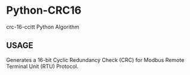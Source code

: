 # Python-CRC16
crc-16-ccitt Python Algorithm

## USAGE
Generates a 16-bit Cyclic Redundancy Check (CRC) for Modbus Remote Terminal Unit (RTU) Protocol.
